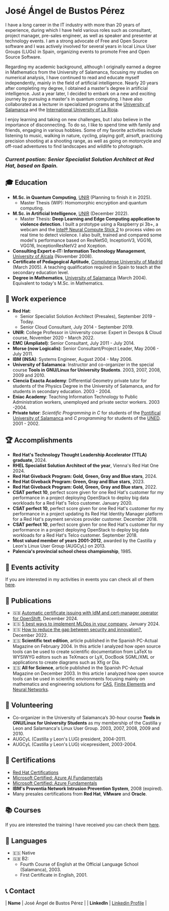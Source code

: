 # José Ángel de Bustos Pérez

I have a long career in the IT industry with more than 20 years of experience, during which I have held various roles such as consultant, project manager, pre-sales engineer, as well as speaker and presenter at technology events. I am a strong advocate of Free and Open Source software and I was actively involved for several years in local Linux User Groups (LUGs) in Spain, organizing events to promote Free and Open Source Software.

Regarding my academic background, although I originally earned a degree in Mathematics from the University of Salamanca, focusing my studies on numerical analysis, I have continued to read and educate myself independently, mainly in the field of artificial intelligence. Nearly 20 years after completing my degree, I obtained a master's degree in artificial intelligence. Just a year later, I decided to embark on a new and exciting journey by pursuing a master's in quantum computing. I have also collaborated as a lecturer in specialized programs at the [University of Salamanca](https://www.usal.es/) and the [International University of La Rioja](https://www.unir.net/).

I enjoy learning and taking on new challenges, but I also believe in the importance of disconnecting. To do so, I like to spend time with family and friends, engaging in various hobbies. Some of my favorite activities include listening to music, walking in nature, cycling, playing golf, airsoft, practicing precision shooting at a shooting range, as well as going on motorcycle and off-road adventures to find landscapes and wildlife to photograph.

### _Current postion: Senior Specialist Solution Architect at Red Hat, based on Spain._

## 🎓 Education

- **M.Sc. in Quantum Computing**, <a href="https://www.unir.net/" target="_blank">UNIR</a> (Planning to finish it in 2025).
    - Master Thesis (WIP): Homomorphic encryption and quantum computing.
- **M.Sc. in Artificial Intelligence**, <a href="https://www.unir.net/" target="_blank">UNIR</a> (December 2022).
    - Master Thesis: **Deep Learning and Edge Computing application to violence detection.** I built a prototype using a Raspberry pi 3b+, a webcam and the [Intel® Neural Compute Stick 2](https://www.intel.la/content/www/xl/es/products/sku/140109/intel-neural-compute-stick-2/specifications.html) to process video on real time to detect violence. I also built, trained and compared some model's performance based on ResNet50, InceptionV3, VGG16, VGG16, InceptionResNetV2 and Xception. 
- **Consulting Expert e-IT: Information Technology Management**, <a href="https://uah.es/" target="_blank">University of Alcala</a> (November 2008).
- **Certificate of Pedagogical Aptitude**, <a href="https://www.ucm.es/" target="_blank">Complutense University of Madrid</a> (March 2005). A teaching qualification required in Spain to teach at the secondary education level.
- **Degree in Mathematics**, <a href="https://www.usal.es/" target="_blank">University of Salamanca</a> (March 2004). Equivalent to today's M.Sc. in Mathematics.

## 💼 Work experience

- **Red Hat**: 
    - Senior Specialist Solution Architect (Presales), September 2019 - Today.
    - Senior Cloud Consultant, July 2014 - September 2019.
- **UNIR**: College Professor in University course: Expert in Devops & Cloud course, November 2020 - March 2022.
- **EMC (Ampliatel)**: Senior Consultant, July 2011 - July 2014.
- **Morse (now Logicalis)**: Senior Consultant/Project Leader, May 2006 - July 2011.
- **IBM (INSA)**: Systems Engineer, August 2004 - May 2006.
- **University of Salamanca**: Instructor and co-organizer in the special course **Tools in GNU/Linux for University Students**. 2003, 2007, 2008, 2009 and 2010.
- **Ciencia Exacta Academy**: Differential Geometry private tutor for students of the Physics Degree in the University of Salamanca, and for students in secondary education. 2003 - 2004.
- **Eniac Academy**: Teaching Information Technology to Public Administration workers, unemployed and private sector workers. 2003 -2004.
- **Private tutor**: _Scientific Programming in C_ for students of the <a href="https://www.upsa.es/" target="_blank">Pontifical University of Salamanca</a> and _C programming_ for students of the <a href="https://www.uned.es/" target="_blank">UNED</a>. 2001 - 2002.

## 🏆 Accomplishments

- **Red Hat's Technology Thought Leadership Accelerator (TTLA) graduate**, 2024.
- **RHEL Specialist Solution Architect of the year**, Vienna's Red Hat One 2024. 
- **Red Hat Giveback Program: Gold, Green, Gray and Blue stars**, 2024.
- **Red Hat Giveback Program: Green, Gray and Blue stars**, 2023.
- **Red Hat Giveback Program: Gold, Green, Gray and Blue stars**, 2022.
- **CSAT perfect 10**, perfect score given for one Red Hat's customer for my performance in a project deploying OpenStack to deploy big data workloads for a Red Hat's Telco customer. January 2020.
- **CSAT perfect 10**, perfect score given for one Red Hat's customer for my performance in a project updating its Red Hat Identity Manager platform for a Red Hat's payment services provider customer. December 2018.
- **CSAT perfect 10**, perfect score given for one Red Hat's customer for my performance in a project deploying OpenStack to deploy big data workloads for a Red Hat's Telco customer. September 2018.
- **Most valued member of years 2001-2012**, awarded by the Castilla y Leon's Linux User Group (AUGCyL) on 2013.
- **Palencia's provincial school chess championship**, 1985.

## 🎤 Events activity

If you are interested in my activities in events you can check all of them [here](speaker.md).

## 📜 Publications

- 🇬🇧 [Automatic certificate issuing with IdM and cert-manager operator for OpenShift](https://developers.redhat.com/articles/2024/12/17/automatic-certificate-issuing-idm-and-cert-manager-operator-openshift#), December 2024.
- 🇪🇸 [5 best ways to implement MLOps in your company](https://www.muycomputerpro.com/2024/01/22/las-5-mejores-maneras-de-implantar-mlops-en-la-empresa), January 2024.
- 🇪🇸 [How to reduce the gap between security and innovation?](https://www.computing.es/seguridad/como-reducir-la-brecha-entre-seguridad-e-innovacion/), December 2022.
- 🇪🇸 **Scientific text edition**, article published in the Spanish PC-Actual Magazine on February 2004. In this article I analyzed  how open source tools can be used to create scientific documentation from LaTeX to WYSIWYG editors such as TeXmacs or LyX, DocBook SGML/XML or applications to create diagrams such as Xfig or Dia.
- 🇪🇸 **All for Science**, article published in the Spanish PC-Actual Magazine on December 2003. In this article I analyzed how open source tools can be used in scientific environments focusing mainly on mathematics and engineering solutions for [CAS](https://en.wikipedia.org/wiki/Computer_algebra_system), [Finite Elements](https://en.wikipedia.org/wiki/Finite_element_method) and [Neural Networks](https://en.wikipedia.org/wiki/Neural_network_(machine_learning)).

## 📌 Volunteering

- Co-organizer in the University of Salamanca’s 30-hour course **Tools in GNU/Linux for University Students** as my membership of the Castilla y Leon and Salamanca's Linux User Group. 2003, 2007, 2008, 2009 and 2010.
- AUGCyL (Castilla y Leon's LUG) president, 2004-2011.
- AUGCyL (Castilla y Leon's LUG) vicepresident, 2003-2004.

## 🎯 Certifications

- [Red Hat Certifications](https://rhtapps.redhat.com/verify?certId=110-355-856)
- [Microsoft Certified: Azure AI Fundamentals](https://learn.microsoft.com/en-us/users/jadebustos/credentials/6d6b113bb6dc6430?ref=https%3A%2F%2Fwww.linkedin.com%2F)
- [Microsoft Certified: Azure Fundamentals](https://www.credly.com/badges/38b703e8-3c82-47b0-9eeb-7a9b905facb7/linked_in_profile)
- **IBM's Proventia Network Intrusion Prevention System**, 2008 (expired).
- Many presales certifications from **Red Hat**, **VMware** and **Oracle**.

## 📚 Courses

If you are interested the training I have received you can check them [here](courses.md).

## 💬 Languages

- 🇪🇸 Native
- 🇬🇧 B2:
    - Fourth Course of English at the Official Language School (Salamanca), 2003.
    - First Certificate in English, 2001.

## 📞 Contact

| **Name**   | José Ángel de Bustos Pérez | 
| **LinkedIn**   | <a href="https://www.linkedin.com/in/jadebustos/" target="_blank">Linkedin Profile</a> | 
